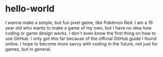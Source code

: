 # hello-world
I wanna make a simple, but fun pixel game, like Pokémon Red.
I am a 19 year old who wants to make a game of my own, but I have no idea how coding or game design works. I don't even know the first thing on how to use GitHub. I only got this far because of the official GitHub guide I found online. I hope to become more savvy with coding in the future, not just for games, but in general.

